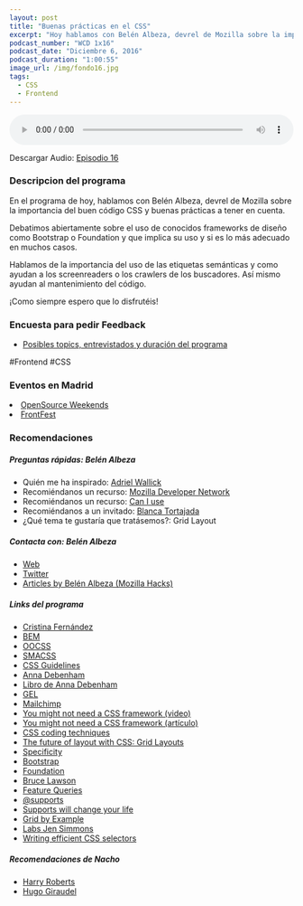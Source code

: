 ```yaml
---
layout: post
title: "Buenas prácticas en el CSS"
excerpt: "Hoy hablamos con Belén Albeza, devrel de Mozilla sobre la importancia del buen código CSS y buenas prácticas a tener en cuenta."
podcast_number: "WCD 1x16"
podcast_date: "Diciembre 6, 2016"
podcast_duration: "1:00:55"
image_url: /img/fondo16.jpg
tags: 
  - CSS
  - Frontend
---
```


<audio src="http://www.podtrac.com/pts/redirect.mp3/archive.org/download/WeCodeSign1x16BuenasPracticasCSS/WeCodeSign%201x16%20-%20Buenas%20pra%CC%81cticas%20CSS.mp3" preload="auto" controls style="width: 100%;">
  <p>Tu navegador no implementa el elemento audio</p>
</audio>

<p>Descargar Audio: <a href="http://www.podtrac.com/pts/redirect.mp3/archive.org/download/WeCodeSign1x16BuenasPracticasCSS/WeCodeSign%201x16%20-%20Buenas%20pra%CC%81cticas%20CSS.mp3" title="Botón derecho del ratón, luego guardar enlace como...">Episodio 16</a></p>

<h3 class="post-title  post-heading">Descripcion del programa</h3>

En el programa de hoy, hablamos con Belén Albeza, devrel de Mozilla sobre la importancia del buen código CSS y buenas prácticas a tener en cuenta.

Debatimos abiertamente sobre el uso de conocidos frameworks de diseño como Bootstrap o Foundation y que implica su uso y si es lo más adecuado en muchos casos.

Hablamos de la importancia del uso de las etiquetas semánticas y como ayudan a los screenreaders o los crawlers de los buscadores. Así mismo ayudan al mantenimiento del código.

¡Como siempre espero que lo disfrutéis!

<div class="rule"></div>

<h3 class="post-title  post-heading">Encuesta para pedir Feedback</h3>

<ul>
  <li class="recomendacion"><a href="https://wecodesignpodcast.typeform.com/to/keNT6k">Posibles topics, entrevistados y duración del programa</a></li>
</ul>
 
<div class="rule"></div>

#Frontend #CSS

<h3 class="post-title  post-heading">Eventos en Madrid</h3>

<li class="recomendacion"><a href="https://osweekends.github.io/">OpenSource Weekends</a></li>
<li class="recomendacion"><a href="http://frontfest.es/">FrontFest</a></li>

<div class="rule"></div>

<h3 class="post-title  post-heading">Recomendaciones</h3>

##### Preguntas rápidas: Belén Albeza

<ul>
  <li class="recomendacion"><span>Quién me ha inspirado: </span><a href="http://msminotaur.com/">Adriel Wallick</a></li>
  <li class="recomendacion"><span>Recomiéndanos un recurso: </span><a href="https://developer.mozilla.org/es/">Mozilla Developer Network</a></li>
  <li class="recomendacion"><span>Recomiéndanos un recurso: </span><a href="http://caniuse.com/">Can I use</a></li>
  <li class="recomendacion"><span>Recomiéndanos a un invitado: </span><a href="https://twitter.com/blanca_tp?lang=es">Blanca Tortajada</a></li>
  <li class="recomendacion"><span>¿Qué tema te gustaría que tratásemos?: </span>Grid Layout</li>
</ul>

##### Contacta con: Belén Albeza

<ul>
  <li class="recomendacion"><a href="https://belenalbeza.com/">Web</a></li>
  <li class="recomendacion"><a href="https://twitter.com/ladybenko">Twitter</a></li>
  <li class="recomendacion"><a href="https://hacks.mozilla.org/author/balbezamozilla-com/">Articles by Belén Albeza (Mozilla Hacks)</a></li>
</ul>

##### Links del programa

<ul>
  <li class="recomendacion"><a href="https://twitter.com/cristinafsanz">Cristina Fernández</a></li>
  <li class="recomendacion"><a href="https://en.bem.info/">BEM</a></li>
  <li class="recomendacion"><a href="https://www.smashingmagazine.com/2011/12/an-introduction-to-object-oriented-css-oocss/">OOCSS</a></li>
  <li class="recomendacion"><a href="https://smacss.com/">SMACSS</a></li>
  <li class="recomendacion"><a href="http://cssguidelin.es/">CSS Guidelines</a></li>
  <li class="recomendacion"><a href="http://www.maban.co.uk/">Anna Debenham</a></li>
  <li class="recomendacion"><a href="http://www.maban.co.uk/projects/front-end-style-guides/">Libro de Anna Debenham</a></li>
  <li class="recomendacion"><a href="http://www.bbc.co.uk/gel">GEL</a></li>
  <li class="recomendacion"><a href="http://styleguide.mailchimp.com/">Mailchimp</a></li>
  <li class="recomendacion"><a href="https://www.youtube.com/watch?v=kED5eDjMfGM">You might not need a CSS framework (video)</a></li>
  <li class="recomendacion"><a href="https://hacks.mozilla.org/2016/04/you-might-not-need-a-css-framework/">You might not need a CSS framework (artículo)</a></li>
  <li class="recomendacion"><a href="https://hacks.mozilla.org/2016/05/css-coding-techniques/">CSS coding techniques</a></li>
  <li class="recomendacion"><a href="https://hacks.mozilla.org/2015/09/the-future-of-layout-with-css-grid-layouts/">The future of layout with CSS: Grid Layouts</a></li>
  <li class="recomendacion"><a href="https://www.w3.org/TR/selectors/#specificity">Specificity</a></li>
  <li class="recomendacion"><a href="http://getbootstrap.com/">Bootstrap</a></li>
  <li class="recomendacion"><a href="http://foundation.zurb.com/">Foundation</a></li>
  <li class="recomendacion"><a href="http://www.brucelawson.co.uk/">Bruce Lawson</a></li>
  <li class="recomendacion"><a href="https://hacks.mozilla.org/2016/08/using-feature-queries-in-css/">Feature Queries</a></li>
  <li class="recomendacion"><a href="https://developer.mozilla.org/en-US/docs/Web/CSS/@supports">@supports</a></li>
  <li class="recomendacion"><a href="http://www.lottejackson.com/learning/supports-will-change-your-life">Supports will change your life</a></li>
  <li class="recomendacion"><a href="http://gridbyexample.com/">Grid by Example</a></li>
  <li class="recomendacion"><a href="http://labs.jensimmons.com/">Labs Jen Simmons</a></li>
  <li class="recomendacion"><a href="http://csswizardry.com/2012/05/keep-your-css-selectors-short/">Writing efficient CSS selectors</a></li>
</ul>

##### Recomendaciones de Nacho

<ul>
  <li class="recomendacion"><a href="http://csswizardry.com/">Harry Roberts</a></li>
  <li class="recomendacion"><a href="http://hugogiraudel.com/">Hugo Giraudel</a></li>
</ul>
